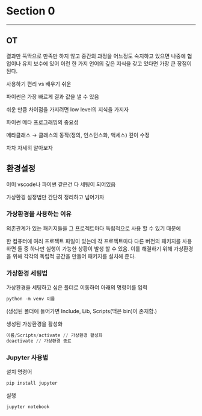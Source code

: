 # Section 0

---

## OT

결과만 뚝딱으로 만족만 하지 않고 중간의 과정을 어느정도 숙지하고 있으면 나중에 협업이나 유지 보수에 있어 이런 한 가지 언어의 깊은 지식을 갖고 있다면 가장 큰 장점이 된다.

사용하기 편리 vs 배우기 쉬운

파이썬은 가장 빠르게 결과 값을 낼 수 있음

쉬운 만큼 차이점을 가지려면 low level의 지식을 가지자

파이썬 메타 프로그래밍의 중요성

메타클래스 → 클래스의 동작(정의, 인스턴스화, 액세스) 깊이 수정

차차 자세히 알아보자

## 환경설정

이미 vscode나 파이썬 같은건 다 세팅이 되어있음

가상환경 설정법만 간단히 정리하고 넘어가자

### 가상환경을 사용하는 이유

의존관계가 있는 패키지들을 그 프로젝트마다 독립적으로 사용 할 수 있기 때문에

한 컴퓨터에 여러 프로젝트 파일이 있는데 각 프로젝트마다 다른 버전의 패키지를 사용하면 둘 중 하나만 실행이 가능한 상황이 발생 할 수 있음. 이를 해결하기 위해 가상환경을 위해 각각의 독립적 공간을 만들어 패키지를 설치해 준다.

### 가상환경 세팅법

가상환경을 세팅하고 싶은 폴더로 이동하여 아래의 명령어를 입력

```python
python -m venv 이름
```

(생성된 폴더에 들어가면 Include, Lib, Scripts(맥은 bin)이 존재함.)

생성된 가상환경을 활성화

```python
이름/Scripts/activate // 가상환경 활성화
deactivate // 가상환경 종료
```

### Jupyter 사용법

설치 명령어

```python
pip install jupyter
```

실행

```python
jupyter notebook
```